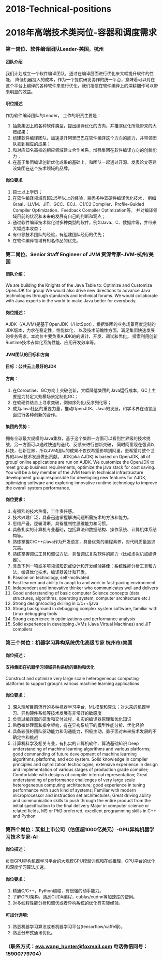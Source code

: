 # 2018-Technical-positions
# 2018年高端技术类岗位-容器和调度需求
###  第一岗位、软件编译团队Leader-美国，杭州
#### 团队介绍
我们计划成立一个软件编译团队，通过在编译层面进行优化来大幅提升软件的性能，
降低机器投入的成本，作为一个提供研发协作的统一平台，意味着可以对在这个平台上编译的各种软件来进行优化，我们相信在软件编译上的深耕细作可以带来明显的效益。

####  职位描述
作为软件编译团队的Leader，
工作的职责主要是：
1. 抽象集团上的各种软件类型，提出编译优化的方向，并推演优化所能带来的大概成果；
2. 组建软件编译团队，加速提升阿里巴巴在软件编译这个方向的能力，并带领团队拿到相应的成果；
3. 和对应知名高校的相应领域建立合作关系，增强集团在软件编译方向的创新能力；
4. 在基于集团编译创新优化成果的基础上，和团队一起通过开源、发表论文等建设集团在这个技术领域的品牌。
####  岗位要求
1. 硕士以上学历；
2. 在软件编译领域有超过5年以上的经验，熟悉多种软硬件编译优化技术，
例如Graal、LLVM、JIT、GCC、ECJ、C1/C2 Compiler、Profile-Guided Compiler Optimization、Feedback Compiler Optimization等，
并对编译领域目前的状况和未来的发展有自己的判断和观点；
3. 通过软件编译技术优化过多种类型的软件，例如Java、C、数据库等，并带来大幅成本收益；
4. 有带领技术团队的经验，有组建团队经历的优先；
5. 在软件编译领域有知名作品的优先。
 
### 第二岗位、Senior Staff Engineer of JVM 资深专家-JVM-杭州/美国
#### 团队介绍：
We are building the Knights of the Java Table to: Optimize and Customize OpenJDK for group
We would also drive new directions to advance Java technologies through standards and technical forums.
We would collaborate with Java experts in the world to make Java better for everybody.
#### 岗位描述：
AJDK（/AJVM)是基于OpenJDK（/HotSpot），根据集团的业务场景高度定制的JDK版本，力求在稳定性，性能优化，
以及技术前瞻性方面，满足集团快速发展的业务需求。本岗位主要负责AJDK的的设计、开发、调试和优化。
探索利用创新Runtime技术去优化系统性能、应用开发效率等。 

#### JVM团队的目标和方向
#### 目标：公共云上最好的JDK
#### 方向：
1. 在Coroutine、GC方向上突破创新，大幅降低集团的Java运行成本，GC上主要是为特定大规模场景定制化GC；
2. 在软硬件结合上寻求突破，例如序列化/反序列化等；
3. 成为Java社区的重要力量，推动OpenJDK、Java的发展，和学术界在语言层面进行各种创新的合作。
#### 集团的优势：
拥有全球最大规模的Java集群，基于这个集群一方面可以看到世界级的技术挑战，另一方面可以通过快速的迭代、反馈来进行创新突破，
同时阿里现在强调以科技，创新世界，所以JVM团队的成果不仅仅希望影响到阿里，更希望对整个世界的Java技术发展做出贡献。
JDK(aka AJDK) is based on OpenJDK, all of group’ online applications are run on AJDK.
We customize the OpenJDK to meet group business requirements, optimize the java stack for cost saving.
You will be a key member of the JVM team in technical infrastructure development group responsible for developing new features for AJDK,
optimizing software and exploring innovative runtime technology to improve the overall system performance.
#### 岗位要求：
1. 有强烈的技术热情，工作责任感。 
2. 技术兴趣广泛，具备迅速掌握解决问题所需技术的方法和能力。 
3. 思维严谨，逻辑清晰，具备批判性思维能力和习惯。 
4. 具备扎实的计算机专业基础，包括算法和数据结构、操作系统、计算机体系结构等。 
5. 熟练掌握C/C++/Java作为开发语言，具备优秀的编程素养，对代码质量追求完美。 
6. 熟练掌握调试工具和调试方法，具备调试复杂软件的能力（比如虚拟机或编译器）。 
7. 具备下列一项或多项领域知识或设计和开发经验甚佳：系统性能分析工具和方法，编译优化技术，编译器设计和开发。 
1. Passion on technology, self-motivated 
2. Fast learner and ability to adapt to and work in fast-pacing environment 
3. Independent and innovative thinker who communicates well and delivers 
4. Good understanding of basic computer Science concepts (data structures, algorithms, operating system, computer architecture etc.) 
5. Strong design/coding skilling in c/c++/java 
6. Strong background in debugging complex system software, familiar with Linux debugging tools 
7. Strong experience in optimizations and performance analysis 
8. Solid experience in developing JVMs (Java Virtual Machines) and JIT compilers
### 第三个岗位：机器学习异构系统优化高级专家  杭州市/美国
#### 岗位描述：
#### 支持集团在机器学习领域异构系统的建构和优化 
Construct and optimize very large scale heterogeneous computing platforms to support group's various machine learning applications
#### 岗位要求：
1. 深入理解目前流行的多种机器学习平台、ML模型和算法；对未来的机器学习、异构硬件系统等技术发展有非常好的敏感度 
2. 负责过编译器的研发和交付过程，扎实的编译器原理和优化知识 
3. 熟悉微处理器和指令架构，有在异构系统下的模型性能分析、优化经验 
4. 具备较强的团队驱动能力和沟通能力，积极主动，勇于面对未来技术发展的不确定性和挑战 
5. 计算机科学及相关专业，有扎实的计算机软件、算法基础知识 
Deep understanding of  machine learning algorithms and various platforms; good commanding of future development of machine learning algorithms, platforms, and eco system. 
Solid knowledge in compiler principles and optimization technologies; extensive experience in design and implementation of various stages of production grade compiler;
Comfortable with designs of compiler internal representation; 
Great understanding of performance challenges of very large scale heterogeneous computing architecture;  good experience in tuning performance with such kind of systems; 
Familiar with modern microprocessor and instruction set architectures; 
Great driving ability and communication skills to push through the entire product from the initial specification to the final delivery 
Major in computer science or related fields, MS or PhD preferred; excellent programming skills in C++ and Python

### 第四个岗位：某拟上市公司（估值超1000亿美元）-GPU异构机器学习技术专家-AI
#### 岗位描述：
负责GPU异构机器学习平台的大规模GPU模型训练和在线推理，GPU平台的优化和深度学习算法加速。
#### 岗位要求：
1. 精通C/C++，Python编程，有很强的动手能力。
2. 了解GPU架构，熟悉CUDA编程，cublas/cudnn等加速库的使用。
3. 对多线程性能分析和调优或者异构系统的优化有实际经验。
#### 可加分选项:
1. 熟悉机器学习算法或者机器学习平台(tensorflow/caffe等)。
2. 熟悉分布式通讯优化。

### （联系方式：eva.wang_hunter@foxmail.com   电话微信同号：15900779704）
